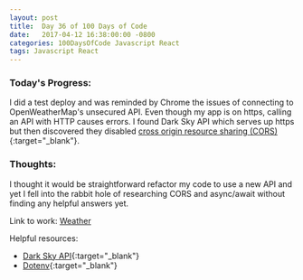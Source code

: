 ```yaml
---
layout: post
title:  Day 36 of 100 Days of Code
date:   2017-04-12 16:38:00:00 -0800
categories: 100DaysOfCode Javascript React
tags: Javascript React
---
```


### Today's Progress:
I did a test deploy and was reminded by Chrome the issues of connecting to OpenWeatherMap's unsecured API. Even though my app is on https,  calling an API with HTTP causes errors. I found Dark Sky API which serves up https but then discovered they disabled [cross origin resource sharing (CORS)](https://developer.mozilla.org/en-US/docs/Web/HTTP/Access_control_CORS){:target="_blank"}.

### Thoughts:
I thought it would be straightforward refactor my code to use a new API and yet I fell into the rabbit hole of researching CORS and async/await without finding any helpful answers yet.

Link to work: [Weather](https://github.com/yenly/weather)

Helpful resources:
* [Dark Sky API](https://darksky.net/dev/){:target="_blank"}
* [Dotenv](https://www.npmjs.com/package/dotenv){:target="_blank"}
